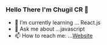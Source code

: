 ### Hello There I'm Chugil CR 👋


- 🌱 I’m currently learning ... React.js
- 💬 Ask me about ...javascript
- 📫 How to reach me: ...[Website](https://gallant-engelbart-bfeacd.netlify.app/)
